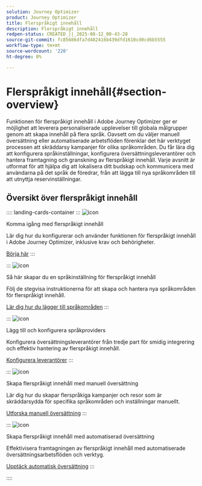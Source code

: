 ```yaml
---
solution: Journey Optimizer
product: Journey Optimizer
title: Flerspråkigt innehåll
description: Flerspråkigt innehåll
redpen-status: CREATED_||_2025-08-12_00-43-28
source-git-commit: fc85686dfa7d482416b439dfd1610cd0cd6b5555
workflow-type: tm+mt
source-wordcount: '220'
ht-degree: 0%

---
```



# Flerspråkigt innehåll{#section-overview}

Funktionen för flerspråkigt innehåll i Adobe Journey Optimizer ger er möjlighet att leverera personaliserade upplevelser till globala målgrupper genom att skapa innehåll på flera språk. Oavsett om du väljer manuell översättning eller automatiserade arbetsflöden förenklar det här verktyget processen att skräddarsy kampanjer för olika språkområden. Du får lära dig att konfigurera språkinställningar, konfigurera översättningsleverantörer och hantera framtagning och granskning av flerspråkigt innehåll. Varje avsnitt är utformat för att hjälpa dig att lokalisera ditt budskap och kommunicera med användarna på det språk de föredrar, från att lägga till nya språkområden till att utnyttja reservinställningar.

## Översikt över flerspråkigt innehåll

:::: landing-cards-container
:::
![icon](https://cdn.experienceleague.adobe.com/icons/circle-play.svg?lang=sv-SE)

Komma igång med flerspråkigt innehåll

Lär dig hur du konfigurerar och använder funktionen för flerspråkigt innehåll i Adobe Journey Optimizer, inklusive krav och behörigheter.

[Börja här](../using/content-management/multilingual-gs.md)
:::

:::
![icon](https://cdn.experienceleague.adobe.com/icons/list-check.svg?lang=sv-SE)

Så här skapar du en språkinställning för flerspråkigt innehåll

Följ de stegvisa instruktionerna för att skapa och hantera nya språkområden för flerspråkigt innehåll.

[Lär dig hur du lägger till språkområden](../using/content-management/multilingual-locale.md)
:::

:::
![icon](https://cdn.experienceleague.adobe.com/icons/gear.svg?lang=sv-SE)

Lägg till och konfigurera språkproviders

Konfigurera översättningsleverantörer från tredje part för smidig integrering och effektiv hantering av flerspråkigt innehåll.

[Konfigurera leverantörer](../using/content-management/multilingual-provider.md)
:::

:::
![icon](https://cdn.experienceleague.adobe.com/icons/bullseye.svg?lang=sv-SE)

Skapa flerspråkigt innehåll med manuell översättning

Lär dig hur du skapar flerspråkiga kampanjer och resor som är skräddarsydda för specifika språkområden och inställningar manuellt.

[Utforska manuell översättning](../using/content-management/multilingual-manual.md)
:::

:::
![icon](https://cdn.experienceleague.adobe.com/icons/puzzle-piece.svg?lang=sv-SE)

Skapa flerspråkigt innehåll med automatiserad översättning

Effektivisera framtagningen av flerspråkigt innehåll med automatiserade översättningsarbetsflöden och verktyg.

[Upptäck automatisk översättning](../using/content-management/multilingual-automated.md)
:::

::::
